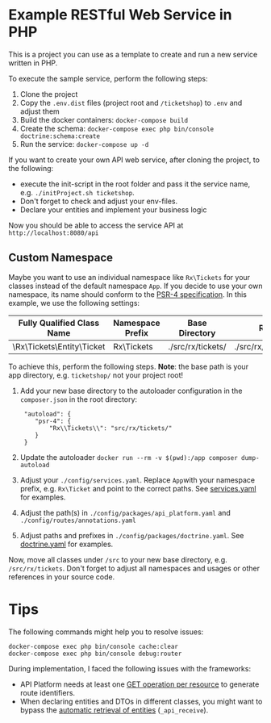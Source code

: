 # Example RESTful Web Service in PHP

This is a project you can use as a template to create and run a new service written in PHP.

To execute the sample service, perform the following steps:
1. Clone the project
2. Copy the `.env.dist` files (project root and `/ticketshop`) to `.env` and adjust them
3. Build the docker containers: `docker-compose build`
4. Create the schema: `docker-compose exec php bin/console doctrine:schema:create`
5. Run the service: `docker-compose up -d` 

If you want to create your own API web service, after cloning the project, to the following:

* execute the init-script in the root folder and pass it the service name, e.g. `./initProject.sh ticketshop`. 
* Don't forget to check and adjust your env-files.
* Declare your entities and implement your business logic
    
Now you should be able to access the service API at `http://localhost:8080/api`

## Custom Namespace

Maybe you want to use an individual namespace like `Rx\Tickets` for your classes instead of the default namespace `App`. 
If you decide to use your own namespace, its name should conform to the [PSR-4 specification](https://www.php-fig.org/psr/psr-4/). 
In this example, we use the following settings:

| Fully Qualified Class Name    | Namespace Prefix   | Base Directory           | Resulting File Path
| ----------------------------- |--------------------|--------------------------|-------------------------------------------
| \Rx\Tickets\Entity\Ticket     | Rx\Tickets         | ./src/rx/tickets/        | ./src/rx/tickets/Entity/Ticket.php

To achieve this, perform the following steps. **Note**: the base path is your app directory, e.g. `ticketshop/` not your project root!
1. Add your new base directory to the autoloader configuration in the `composer.json` in the root directory:

        "autoload": {
           "psr-4": {
               "Rx\\Tickets\\": "src/rx/tickets/"
           }
        }
2. Update the autoloader `docker run --rm -v $(pwd):/app composer dump-autoload`
3. Adjust your `./config/services.yaml`. Replace `App`with your namespace prefix, e.g. `Rx\Ticket` and point to the correct paths. 
   See [services.yaml](./ticketshop/config/services.yaml) for examples.
4. Adjust the path(s) in `./config/packages/api_platform.yaml` and `./config/routes/annotations.yaml`
5. Adjust paths and prefixes in `./config/packages/doctrine.yaml`. See [doctrine.yaml](ticketshop/config/packages/doctrine.yaml) for examples.

Now, move all classes under `/src` to your new base directory, e.g. `/src/rx/tickets`. 
Don't forget to adjust all namespaces and usages or other references in your source code.


# Tips

The following commands might help you to resolve issues:
    
    docker-compose exec php bin/console cache:clear
    docker-compose exec php bin/console debug:router

During implementation, I faced the following issues with the frameworks:

- API Platform needs at least one [GET operation per resource](https://github.com/api-platform/core/issues/640) to generate route identifiers. 
- When declaring entities and DTOs in different classes, you might want to bypass the [automatic retrieval of entities](https://api-platform.com/docs/core/operations/) (`_api_receive`).
